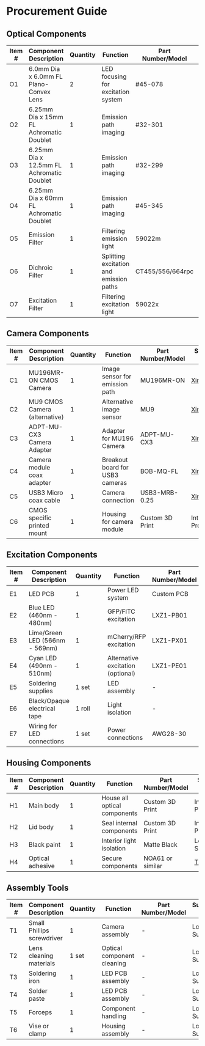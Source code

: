 # Procurement Guide

## Optical Components
| Item # | Component Description | Quantity | Function | Part Number/Model | Supplier Link |
|--------|---------------------|-----------|----------|------------------|---------------|
| O1 | 6.0mm Dia x 6.0mm FL Plano-Convex Lens | 2 | LED focusing for excitation system | #45-078 | [Edmund Optics](https://www.edmundoptics.com/p/60mm-dia-x-60mm-fl-mgfsub2sub-coated-plano-convex-lens/5569/) |
| O2 | 6.25mm Dia x 15mm FL Achromatic Doublet | 1 | Emission path imaging | #32-301 | [Edmund Optics](https://www.edmundoptics.com/p/625mm-dia-x-15mm-fl-mgfsub2sub-coated-achromatic-doublet-lens/2272/) |
| O3 | 6.25mm Dia x 12.5mm FL Achromatic Doublet | 1 | Emission path imaging | #32-299 | [Edmund Optics](https://www.edmundoptics.com/p/625mm-dia-x-125mm-fl-mgfsub2sub-coated-achromatic-doublet-lens/2271/) |
| O4 | 6.25mm Dia x 60mm FL Achromatic Doublet | 1 | Emission path imaging | #45-345 | [Edmund Optics](https://www.edmundoptics.com/p/625mm-dia-x-60mm-fl-mgfsub2sub-coated-achromatic-doublet-lens/5815/) |
| O5 | Emission Filter | 1 | Filtering emission light | 59022m | [Chroma](https://www.chroma.com/products/parts/59022m) |
| O6 | Dichroic Filter | 1 | Splitting excitation and emission paths | CT455/556/664rpc | Custom Order from [Chroma](https://www.chroma.com/contact) |
| O7 | Excitation Filter | 1 | Filtering excitation light | 59022x | [Chroma](https://www.chroma.com/products/parts/59022x) |

## Camera Components
| Item # | Component Description | Quantity | Function | Part Number/Model | Supplier Link |
|--------|---------------------|-----------|----------|------------------|---------------|
| C1 | MU196MR-ON CMOS Camera | 1 | Image sensor for emission path | MU196MR-ON | [Ximea](https://www.ximea.com/products/miniature-compact/ximu-smallest-industrial-usb-cameras/onsemi-ar2020-usb3-mono-ximu-smallest-camera) |
| C2 | MU9 CMOS Camera (alternative) | 1 | Alternative image sensor | MU9 | [Ximea](https://www.ximea.com/products/subminiature-cameras) |
| C3 | ADPT-MU-CX3 Camera Adapter | 1 | Adapter for MU196 Camera | ADPT-MU-CX3 | [Ximea](https://www.ximea.com/support/wiki/camerase/ADPT-MU-CX3) |
| C4 | Camera module coax adapter | 1 | Breakout board for USB3 cameras | BOB-MQ-FL | [Ximea](https://www.ximea.com/accessories/adapterboards/breakout-board-and-gpio-for-usb3-cameras) |
| C5 | USB3 Micro coax cable | 1 | Camera connection | USB3-MRB-0.25 | [Ximea](https://www.ximea.com/accessories/cables/usb3-micro-coax-cable-25-cm) |
| C6 | CMOS specific printed mount | 1 | Housing for camera module | Custom 3D Print | Internal Production |

## Excitation Components
| Item # | Component Description | Quantity | Function | Part Number/Model | Supplier Link |
|--------|---------------------|-----------|----------|------------------|---------------|
| E1 | LED PCB | 1 | Power LED system | Custom PCB | Internal Production |
| E2 | Blue LED (460nm - 480nm) | 1 | GFP/FITC excitation | LXZ1-PB01 | [Mouser](https://www.mouser.com/ProductDetail/Lumileds/LXZ1-PB01?qs=7Vwje68bFtP7mJVEHF0omw%3D%3D) |
| E3 | Lime/Green LED (566nm - 569nm) | 1 | mCherry/RFP excitation | LXZ1-PX01 | [Mouser](https://www.mouser.com/ProductDetail/Lumileds/LXZ1-PX01?qs=W988lRlZNbIugD4h8%2FoCRA%3D%3D) |
| E4 | Cyan LED (490nm - 510nm) | 1 | Alternative excitation (optional) | LXZ1-PE01 | [Mouser](https://www.mouser.com/ProductDetail/Lumileds/LXZ1-PE01?qs=7Vwje68bFtOXkijd79%2FPBQ%3D%3D) |
| E5 | Soldering supplies | 1 set | LED assembly | - | Local Supplier |
| E6 | Black/Opaque electrical tape | 1 roll | Light isolation | - | Local Supplier |
| E7 | Wiring for LED connections | 1 set | Power connections | AWG28-30 | Local Supplier |

## Housing Components
| Item # | Component Description | Quantity | Function | Part Number/Model | Supplier Link |
|--------|---------------------|-----------|----------|------------------|---------------|
| H1 | Main body | 1 | House all optical components | Custom 3D Print | Internal Production |
| H2 | Lid body | 1 | Seal internal components | Custom 3D Print | Internal Production |
| H3 | Black paint | 1 | Interior light isolation | Matte Black | Local Supplier |
| H4 | Optical adhesive | 1 | Secure components | NOA61 or similar | [Thorlabs](https://www.thorlabs.com/thorproduct.cfm?partnumber=NOA61) |

## Assembly Tools
| Item # | Component Description | Quantity | Function | Part Number/Model | Supplier Link |
|--------|---------------------|-----------|----------|------------------|---------------|
| T1 | Small Phillips screwdriver | 1 | Camera assembly | - | Local Supplier |
| T2 | Lens cleaning materials | 1 set | Optical component cleaning | - | Local Supplier |
| T3 | Soldering iron | 1 | LED PCB assembly | - | Local Supplier |
| T4 | Solder paste | 1 | LED PCB assembly | - | Local Supplier |
| T5 | Forceps | 1 | Component handling | - | Local Supplier |
| T6 | Vise or clamp | 1 | Housing assembly | - | Local Supplier |